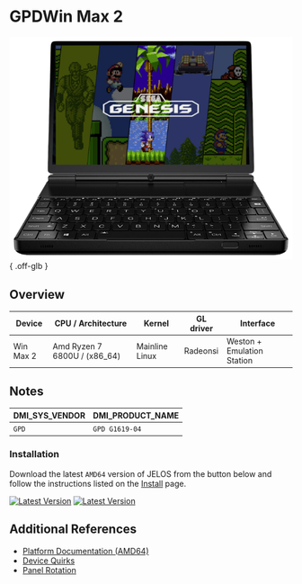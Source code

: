 # GPDWin Max 2

![](../../_inc/images/devices/gpdwin-max-2.png){ .off-glb }

## Overview

| Device | CPU / Architecture | Kernel | GL driver | Interface |
| -- | -- | -- | -- | -- |
| Win Max 2 | Amd Ryzen 7 6800U / (x86_64) | Mainline Linux | Radeonsi | Weston + Emulation Station |

## Notes

| DMI_SYS_VENDOR | DMI_PRODUCT_NAME |
| -- | -- |
| `GPD` | `GPD G1619-04` |

### Installation

Download the latest `AMD64` version of JELOS from the button below and follow the instructions listed on the [Install](../../../play/install/) page.

[![Latest Version](https://img.shields.io/github/release/JustEnoughLinuxOS/distribution.svg?labelColor=111111&color=5998FF&label=Latest&style=flat#only-light)](https://github.com/JustEnoughLinuxOS/distribution/releases/latest)
[![Latest Version](https://img.shields.io/github/release/JustEnoughLinuxOS/distribution.svg?labelColor=dddddd&color=5998FF&label=Latest&style=flat#only-dark)](https://github.com/JustEnoughLinuxOS/distribution/releases/latest)

## Additional References

- [Platform Documentation (AMD64)](https://github.com/JustEnoughLinuxOS/distribution/blob/main/documentation/PER_DEVICE_DOCUMENTATION/AMD64)
- [Device Quirks](https://github.com/JustEnoughLinuxOS/distribution/tree/main/packages/hardware/quirks/devices/GPD%20G1619-04)
- [Panel Rotation](https://github.com/JustEnoughLinuxOS/distribution/blob/main/packages/kernel/linux/patches/AMD64/002-display-quirks.patch)